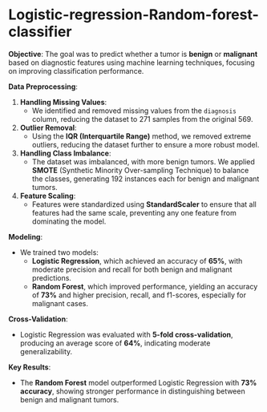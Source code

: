 # Logistic-regression-Random-forest-classifier

**Objective**:
The goal was to predict whether a tumor is **benign** or **malignant** based on diagnostic features using machine learning techniques, focusing on improving classification performance.

**Data Preprocessing**:
1. **Handling Missing Values**:
   - We identified and removed missing values from the `diagnosis` column, reducing the dataset to 271 samples from the original 569.
2. **Outlier Removal**:
   - Using the **IQR (Interquartile Range)** method, we removed extreme outliers, reducing the dataset further to ensure a more robust model.
3. **Handling Class Imbalance**:
   - The dataset was imbalanced, with more benign tumors. We applied **SMOTE** (Synthetic Minority Over-sampling Technique) to balance the classes, generating 192 instances each for benign and malignant tumors.
4. **Feature Scaling**:
   - Features were standardized using **StandardScaler** to ensure that all features had the same scale, preventing any one feature from dominating the model.

**Modeling**:
- We trained two models:
  - **Logistic Regression**, which achieved an accuracy of **65%**, with moderate precision and recall for both benign and malignant predictions.
  - **Random Forest**, which improved performance, yielding an accuracy of **73%** and higher precision, recall, and f1-scores, especially for malignant cases.
  
**Cross-Validation**:
- Logistic Regression was evaluated with **5-fold cross-validation**, producing an average score of **64%**, indicating moderate generalizability.

**Key Results**:
- The **Random Forest** model outperformed Logistic Regression with **73% accuracy**, showing stronger performance in distinguishing between benign and malignant tumors.
